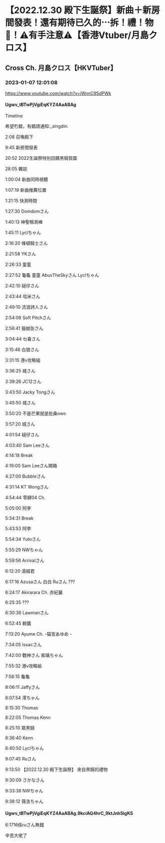 # 【2022.12.30 殿下生誕祭】新曲＋新房間發表！還有期待已久的⋯拆！禮！物🎁！⚠️有手注意⚠️【香港Vtuber/月島クロス】

## Cross Ch. 月島クロス【HKVTuber】

### 2023-01-07 12:01:08

https://www.youtube.com/watch?v=jWnnC95dPWk

#### Ugwv_tBTwPjVgiEqKYZ4AaABAg

Timeline

希望冇錯，有錯請通知:_singdin:



2:08 召喚殿下

9:45 新房間發表

20:52 2022生誕祭特別回饋黑騎賀圖

28:05 雜談

1:00:04 新曲同時視聽

1:07:19 新曲推薦位置

1:21:15 快測時間

1:27:30 Domdomさん

1:40:13 神聖檢測棒

1:45:11 Lyclちゃん

2:16:20 條頓騎士さん

2:21:58 YKさん

2:26:33 童童

2:27:52 龜龜 童童 AbuvTheSkyさん Lyclちゃん

2:42:10 槌仔さん

2:43:44 哈米さん

2:49:10 流浪詩人さん

2:54:08 Soft Pitchさん

2:56:41 猫娘缶さん

3:04:44 乜春さん

3:15:46 白狼さん

3:31:15 港v攻略組

3:36:25 城さん

3:39:26 JC12さん

3:43:50 Jacky Tongさん

3:45:50 城さん

3:50:20 不是芒果就是批桑owo

3:57:20 城さん

4:01:54 槌仔さん

4:03:40 Sam Leeさん

4:14:18 Break

4:19:00 Sam Leeさん開箱

4:27:00 Bubbleさん

4:31:14 KT Wongさん

4:54:44 零肆04 Ch.

5:05:00 阿李

5:34:31 Break

5:43:53 阿李

5:54:34 Yutoさん

5:55:29 NWちゃん

5:59:56 Arrivalさん

6:12:20 湯姆君

6:17:16 Azusaさん 白白 Ruさん ???

6:24:17 Akirarara Ch. 赤紀麗

6:25:35 ???

6:30:36 Lawmanさん

6:52:45 鯨醬

7:13:20 Ayume Ch. -猫宮あゆめ -

7:34:05 Issacさん

7:42:00 戰神さん 紫璃ちゃん

7:55:32 港v攻略組

7:58:15 龜龜

8:06:11 Jaffyさん

8:07:54 澪ちゃん

8:15:30 Thomas

8:22:05 Thomas Kenn

8:25:10 眾黑騎

8:36:40 Kenn

8:40:50 Lyclちゃん

9:07:45 Ruさん

9:13:50 【2022.12.30 殿下生誕祭】 來自黑騎的禮物

9:30:09 さかなさん

9:33:38 NWちゃん

9:38:12 薇洛ちゃん



#### Ugwv_tBTwPjVgiEqKYZ4AaABAg.9kciAQ4hrC_9ktJnh5igKS

6:1716係ruさん無錯

辛苦大佬了

